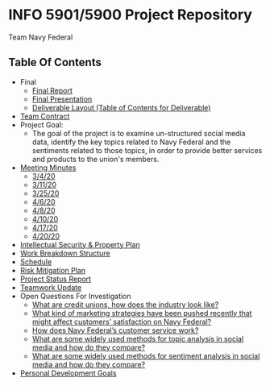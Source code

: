 # INFO 5901/5900 Project Repository

Team Navy Federal

## Table Of Contents

- Final
    - [Final Report](Final_Report.pdf)
    - [Final Presentation](Final_Presentation.pptx)
    - [Deliverable Layout (Table of Contents for Deliverable)](Deliverable_Layout.md)
- [Team Contract](team_contract.pdf)
- Project Goal:
  - The goal of the project is to examine un-structured social media data, identify the key topics related to Navy Federal and the sentiments related to those topics, in order to provide better services and products to the union's members.
- [Meeting Minutes](meeting_minutes)
    - [3/4/20](meeting_minutes/3-4-20.txt)
    - [3/11/20](meeting_minutes/3-11-20.txt)
    - [3/25/20](meeting_minutes/3-25-20.txt)
    - [4/6/20](meeting_minutes/4-6-20.txt)
    - [4/8/20](meeting_minutes/4-8-20.txt)
    - [4/10/20](meeting_minutes/4-10-20.txt)
    - [4/17/20](meeting_minutes/4-17-20.txt)
    - [4/20/20](meeting_minutes/4-20-20.txt)
- [Intellectual Security & Property Plan](isp_plan.pdf)
- [Work Breakdown Structure](wbs.pdf)
- [Schedule](schedule.ods)
- [Risk Mitigation Plan](risk-mitigation-matrix.ods)
- [Project Status Report](Project_Status_Report.md)
- [Teamwork Update](teamwork_update.md)
- Open Questions For Investigation
    - [What are credit unions, how does the industry look like?](open_questions/q1.pdf)
    - [What kind of marketing strategies have been pushed recently that might affect customers’ satisfaction on Navy Federal?](open_questions/q2.pdf)
    - [How does Navy Federal’s customer service work?](open_questions/q3.pdf)
    - [What are some widely used methods for topic analysis in social media and how do they compare?](open_questions/q4.md)
    - [What are some widely used methods for sentiment analysis in social media and how do they compare?](open_questions/q5.md)
- [Personal Development Goals](Personal_Development_Goals.md)
